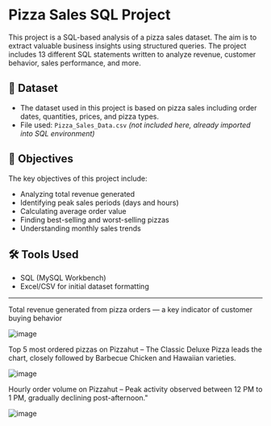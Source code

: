 # Pizza Sales SQL Project
This project is a SQL-based analysis of a pizza sales dataset. The aim is to extract valuable business insights using structured queries. The project includes 13 different SQL statements written to analyze revenue, customer behavior, sales performance, and more.

## 📁 Dataset
- The dataset used in this project is based on pizza sales including order dates, quantities, prices, and pizza types.
- File used: `Pizza_Sales_Data.csv` *(not included here, already imported into SQL environment)*

## 🎯 Objectives
The key objectives of this project include:
- Analyzing total revenue generated
- Identifying peak sales periods (days and hours)
- Calculating average order value
- Finding best-selling and worst-selling pizzas
- Understanding monthly sales trends

## 🛠 Tools Used
- SQL (MySQL Workbench)
- Excel/CSV for initial dataset formatting
----

Total revenue generated from pizza orders — a key indicator of customer buying behavior

![image](https://github.com/user-attachments/assets/66782893-12eb-49ca-9179-f7933385e661)

Top 5 most ordered pizzas on Pizzahut – The Classic Deluxe Pizza leads the chart, closely followed by Barbecue Chicken and Hawaiian varieties.

![image](https://github.com/user-attachments/assets/0c781fc7-07b9-4e27-9600-7fa24000d072)

Hourly order volume on Pizzahut – Peak activity observed between 12 PM to 1 PM, gradually declining post-afternoon."

![image](https://github.com/user-attachments/assets/a701e330-fa13-4f63-9c58-7f04498dfb63)





